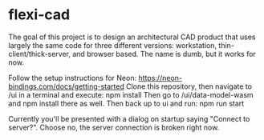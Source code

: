 # flexi-cad
The goal of this project is to design an architectural CAD product that uses largely the same code for three different versions: workstation, thin-client/thick-server, and browser based.  The name is dumb, but it works for now.

Follow the setup instructions for Neon: https://neon-bindings.com/docs/getting-started
Clone this repository, then navigate to /ui in a terminal and execute:
npm install
Then go to /ui/data-model-wasm and npm install there as well.  Then back up to ui and run:
npm run start

Currently you'll be presented with a dialog on startup saying "Connect to server?".  Choose no, the server connection is broken right now.  

